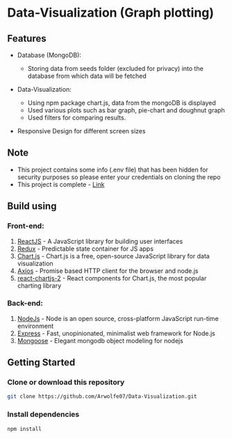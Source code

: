 # Data-Visualization (Graph plotting)

## Features

* Database (MongoDB):
    * Storing data from seeds folder (excluded for privacy) into the database from which data will be fetched

* Data-Visualization:
    * Using npm package chart.js, data from the mongoDB is displayed
    * Used various plots such as bar graph, pie-chart and doughnut graph
    * Used filters for comparing results.

* Responsive Design for different screen sizes

## Note
* This project contains some info (.env file) that has been hidden for security purposes so please enter your credentials on cloning the repo
* This project is complete - [Link](https://653e08e5bf18b346d8e62e56--meek-cascaron-718ed4.netlify.app/)

## Build using

### Front-end:
1. [ReactJS](https://react.dev/) - A JavaScript library for building user interfaces
2. [Redux](https://redux.js.org/) - Predictable state container for JS apps
3. [Chart.js](https://www.chartjs.org/) - Chart.js is a free, open-source JavaScript library for data visualization
4. [Axios](https://axios-http.com/docs/intro) - Promise based HTTP client for the browser and node.js
5. [react-chartjs-2](https://react-chartjs-2.js.org/components) - React components for Chart.js, the most popular charting library

### Back-end:
1. [NodeJs](https://nodejs.org/en/) - Node is an open source, cross-platform JavaScript run-time environment
2. [Express](https://expressjs.com/) - Fast, unopinionated, minimalist web framework for Node.js
3. [Mongoose](https://mongoosejs.com/) - Elegant mongodb object modeling for nodejs

## Getting Started
### Clone or download this repository
```sh
git clone https://github.com/Arwolfe07/Data-Visualization.git
```

### Install dependencies
```sh
npm install
```


